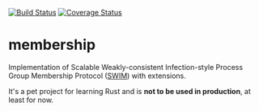 [![Build Status](https://travis-ci.org/localghost/membership.svg?branch=master)](https://travis-ci.org/localghost/membership)
[![Coverage Status](https://coveralls.io/repos/github/localghost/membership/badge.svg?branch=master)](https://coveralls.io/github/localghost/membership?branch=master)

# membership

Implementation of Scalable Weakly-consistent Infection-style Process Group Membership Protocol
([SWIM](https://www.cs.cornell.edu/projects/Quicksilver/public_pdfs/SWIM.pdf)) with extensions.

It's a pet project for learning Rust and is **not to be used in production**, at least for now.